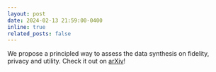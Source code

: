 ```yaml
---
layout: post
date: 2024-02-13 21:59:00-0400
inline: true
related_posts: false
---
```


We propose a principled way to assess the data synthesis on fidelity, privacy and utility. Check it out on [arXiv](https://arxiv.org/abs/2402.06806)!